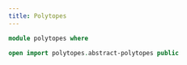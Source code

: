 ```yaml
---
title: Polytopes
---
```


```agda
module polytopes where
```

```agda
open import polytopes.abstract-polytopes public
```
